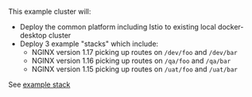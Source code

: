This example cluster will:

* Deploy the common platform including Istio to existing local docker-desktop cluster
* Deploy 3 example "stacks" which include:
    * NGINX version 1.17 picking up routes on `/dev/foo` and `/dev/bar`
    * NGINX version 1.16 picking up routes on `/qa/foo` and `/qa/bar`
    * NGINX version 1.15 picking up routes on `/uat/foo` and `/uat/bar`

See [example stack](../../modules/stacks/example)